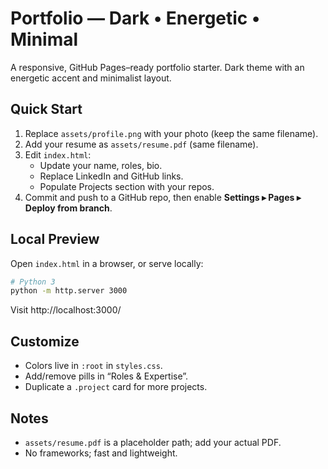 # Portfolio — Dark • Energetic • Minimal

A responsive, GitHub Pages–ready portfolio starter. Dark theme with an energetic accent and minimalist layout.

## Quick Start

1. Replace `assets/profile.png` with your photo (keep the same filename).
2. Add your resume as `assets/resume.pdf` (same filename).
3. Edit `index.html`:
   - Update your name, roles, bio.
   - Replace LinkedIn and GitHub links.
   - Populate Projects section with your repos.
4. Commit and push to a GitHub repo, then enable **Settings ▸ Pages ▸ Deploy from branch**.

## Local Preview

Open `index.html` in a browser, or serve locally:

```bash
# Python 3
python -m http.server 3000
```

Visit http://localhost:3000/

## Customize

- Colors live in `:root` in `styles.css`.
- Add/remove pills in “Roles & Expertise”.
- Duplicate a `.project` card for more projects.

## Notes

- `assets/resume.pdf` is a placeholder path; add your actual PDF.
- No frameworks; fast and lightweight.
